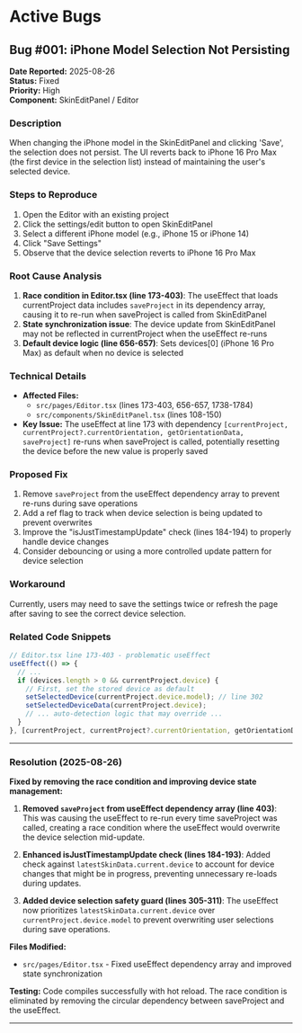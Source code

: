 # Active Bugs

## Bug #001: iPhone Model Selection Not Persisting
**Date Reported:** 2025-08-26  
**Status:** Fixed  
**Priority:** High  
**Component:** SkinEditPanel / Editor

### Description
When changing the iPhone model in the SkinEditPanel and clicking 'Save', the selection does not persist. The UI reverts back to iPhone 16 Pro Max (the first device in the selection list) instead of maintaining the user's selected device.

### Steps to Reproduce
1. Open the Editor with an existing project
2. Click the settings/edit button to open SkinEditPanel
3. Select a different iPhone model (e.g., iPhone 15 or iPhone 14)
4. Click "Save Settings"
5. Observe that the device selection reverts to iPhone 16 Pro Max

### Root Cause Analysis
1. **Race condition in Editor.tsx (line 173-403)**: The useEffect that loads currentProject data includes `saveProject` in its dependency array, causing it to re-run when saveProject is called from SkinEditPanel
2. **State synchronization issue**: The device update from SkinEditPanel may not be reflected in currentProject when the useEffect re-runs
3. **Default device logic (line 656-657)**: Sets devices[0] (iPhone 16 Pro Max) as default when no device is selected

### Technical Details
- **Affected Files:**
  - `src/pages/Editor.tsx` (lines 173-403, 656-657, 1738-1784)
  - `src/components/SkinEditPanel.tsx` (lines 108-150)
- **Key Issue:** The useEffect at line 173 with dependency `[currentProject, currentProject?.currentOrientation, getOrientationData, saveProject]` re-runs when saveProject is called, potentially resetting the device before the new value is properly saved

### Proposed Fix
1. Remove `saveProject` from the useEffect dependency array to prevent re-runs during save operations
2. Add a ref flag to track when device selection is being updated to prevent overwrites
3. Improve the "isJustTimestampUpdate" check (lines 184-194) to properly handle device changes
4. Consider debouncing or using a more controlled update pattern for device selection

### Workaround
Currently, users may need to save the settings twice or refresh the page after saving to see the correct device selection.

### Related Code Snippets
```typescript
// Editor.tsx line 173-403 - problematic useEffect
useEffect(() => {
  // ... 
  if (devices.length > 0 && currentProject.device) {
    // First, set the stored device as default
    setSelectedDevice(currentProject.device.model); // line 302
    setSelectedDeviceData(currentProject.device);
    // ... auto-detection logic that may override ...
  }
}, [currentProject, currentProject?.currentOrientation, getOrientationData, saveProject]); // saveProject in deps causes re-run
```

---

### Resolution (2025-08-26)

**Fixed by removing the race condition and improving device state management:**

1. **Removed `saveProject` from useEffect dependency array (line 403)**: This was causing the useEffect to re-run every time saveProject was called, creating a race condition where the useEffect would overwrite the device selection mid-update.

2. **Enhanced isJustTimestampUpdate check (lines 184-193)**: Added check against `latestSkinData.current.device` to account for device changes that might be in progress, preventing unnecessary re-loads during updates.

3. **Added device selection safety guard (lines 305-311)**: The useEffect now prioritizes `latestSkinData.current.device` over `currentProject.device.model` to prevent overwriting user selections during save operations.

**Files Modified:**
- `src/pages/Editor.tsx` - Fixed useEffect dependency array and improved state synchronization

**Testing:** Code compiles successfully with hot reload. The race condition is eliminated by removing the circular dependency between saveProject and the useEffect.

---